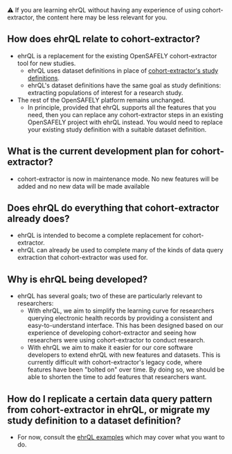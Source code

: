 :warning: If you are learning ehrQL without having any experience of using cohort-extractor,
the content here may be less relevant for you.

## How does ehrQL relate to cohort-extractor?

* ehrQL is a replacement for the existing OpenSAFELY cohort-extractor tool for new studies.
    * ehrQL uses dataset definitions in place of [cohort-extractor's study definitions](https://docs.opensafely.org/study-def/).
    * ehrQL's dataset definitions have the same goal as study definitions:
      extracting populations of interest for a research study.
* The rest of the OpenSAFELY platform remains unchanged.
    * In principle, provided that ehrQL supports all the features that you need,
      then you can replace any cohort-extractor steps in an existing OpenSAFELY project with ehrQL instead.
      You would need to replace your existing study definition with a suitable dataset definition.

## What is the current development plan for cohort-extractor?

* cohort-extractor is now in maintenance mode.
  No new features will be added and no new data will be made available

## Does ehrQL do everything that cohort-extractor already does?

* ehrQL is intended to become a complete replacement for cohort-extractor.
* ehrQL can already be used to complete many of the kinds of data query extraction that cohort-extractor was used for.

## Why is ehrQL being developed?

* ehrQL has several goals; two of these are particularly relevant to researchers:
    * With ehrQL, we aim to simplify the learning curve for researchers querying electronic health records
      by providing a consistent and easy-to-understand interface.
      This has been designed based on our experience of developing cohort-extractor
      and seeing how researchers were using cohort-extractor to conduct research.
    * With ehrQL we aim to make it easier for our core software developers to extend ehrQL with new features and datasets.
      This is currently difficult with cohort-extractor's legacy code,
      where features have been "bolted on" over time.
      By doing so, we should be able to shorten the time to add features that researchers want.

## How do I replicate a certain data query pattern from cohort-extractor in ehrQL, or migrate my study definition to a dataset definition?

* For now, consult the [ehrQL examples](../how-to/examples.md) which may cover what you want to do.
